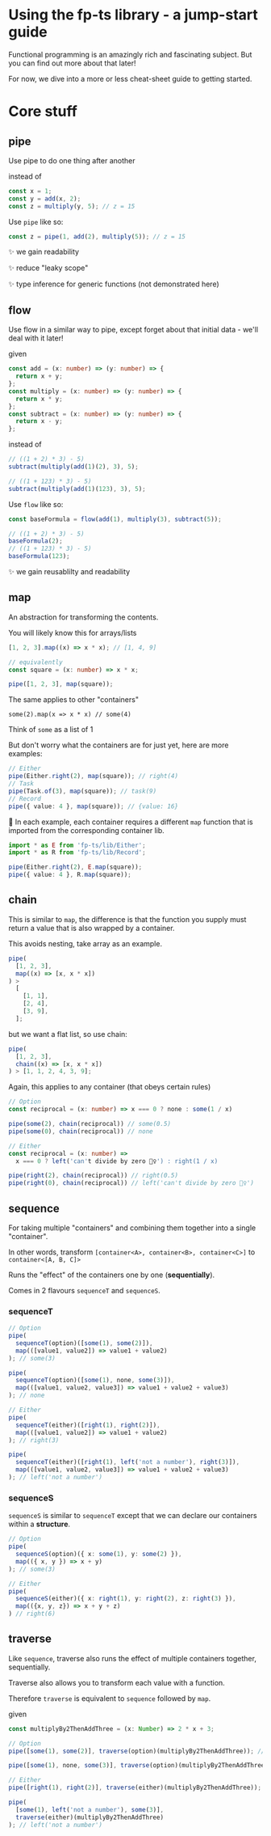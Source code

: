# Using the fp-ts library - a jump-start guide

Functional programming is an amazingly rich and fascinating subject. But you can find out more about that later!

For now, we dive into a more or less cheat-sheet guide to getting started.

# Core stuff

## pipe

Use pipe to do one thing after another

instead of

```ts
const x = 1;
const y = add(x, 2);
const z = multiply(y, 5); // z = 15
```

Use `pipe` like so:

```ts
const z = pipe(1, add(2), multiply(5)); // z = 15
```

✨ we gain readability

✨ reduce "leaky scope"

✨ type inference for generic functions (not demonstrated here)

## flow

Use flow in a similar way to pipe, except forget about that initial data - we'll deal with it later!

given

```ts
const add = (x: number) => (y: number) => {
  return x + y;
};
const multiply = (x: number) => (y: number) => {
  return x * y;
};
const subtract = (x: number) => (y: number) => {
  return x - y;
};
```

instead of

```ts
// ((1 + 2) * 3) - 5)
subtract(multiply(add(1)(2), 3), 5);

// ((1 + 123) * 3) - 5)
subtract(multiply(add(1)(123), 3), 5);
```

Use `flow` like so:

```ts
const baseFormula = flow(add(1), multiply(3), subtract(5));

// ((1 + 2) * 3) - 5)
baseFormula(2);
// ((1 + 123) * 3) - 5)
baseFormula(123);
```

✨ we gain reusablilty and readability

## map

An abstraction for transforming the contents.

You will likely know this for arrays/lists

```ts
[1, 2, 3].map((x) => x * x); // [1, 4, 9]

// equivalently
const square = (x: number) => x * x;

pipe([1, 2, 3], map(square));
```

The same applies to other "containers"

`some(2).map(x => x * x) // some(4)`

Think of `some` as a list of 1

But don't worry what the containers are for just yet, here are more examples:

```ts
// Either
pipe(Either.right(2), map(square)); // right(4)
// Task
pipe(Task.of(3), map(square)); // task(9)
// Record
pipe({ value: 4 }, map(square)); // {value: 16}
```

📝 In each example, each container requires a different `map` function that is imported from the corresponding container lib.

```ts
import * as E from 'fp-ts/lib/Either';
import * as R from 'fp-ts/lib/Record';

pipe(Either.right(2), E.map(square));
pipe({ value: 4 }, R.map(square));
```

## chain

This is similar to `map`, the difference is that the function you supply must return a value that is also wrapped by a container.

This avoids nesting, take array as an example.

```ts
pipe(
  [1, 2, 3],
  map((x) => [x, x * x])
) >
  [
    [1, 1],
    [2, 4],
    [3, 9],
  ];
```

but we want a flat list, so use chain:

```ts
pipe(
  [1, 2, 3],
  chain((x) => [x, x * x])
) > [1, 1, 2, 4, 3, 9];
```

Again, this applies to any container (that obeys certain rules)

```ts
// Option
const reciprocal = (x: number) => x === 0 ? none : some(1 / x)

pipe(some(2), chain(reciprocal)) // some(0.5)
pipe(some(0), chain(reciprocal)) // none

// Either
const reciprocal = (x: number) =>
  x === 0 ? left('can't divide by zero 🤦‍♀️') : right(1 / x)

pipe(right(2), chain(reciprocal)) // right(0.5)
pipe(right(0), chain(reciprocal)) // left('can't divide by zero 🤦‍♀️')
```

## sequence

For taking multiple "containers" and combining them together into a single "container".

In other words, transform `[container<A>, container<B>, container<C>]` to `container<[A, B, C]>`

Runs the "effect" of the containers one by one (**sequentially**).

Comes in 2 flavours `sequenceT` and `sequenceS`.

### sequenceT

```ts
// Option
pipe(
  sequenceT(option)([some(1), some(2)]),
  map(([value1, value2]) => value1 + value2)
); // some(3)

pipe(
  sequenceT(option)([some(1), none, some(3)]),
  map(([value1, value2, value3]) => value1 + value2 + value3)
); // none
```

```ts
// Either
pipe(
  sequenceT(either)([right(1), right(2)]),
  map(([value1, value2]) => value1 + value2)
); // right(3)

pipe(
  sequenceT(either)([right(1), left('not a number'), right(3)]),
  map(([value1, value2, value3]) => value1 + value2 + value3)
); // left('not a number')
```

### sequenceS

`sequenceS` is similar to `sequenceT` except that we can declare our containers within a **structure**.

```ts
// Option
pipe(
  sequenceS(option)({ x: some(1), y: some(2) }),
  map(({ x, y }) => x + y)
); // some(3)
```

```ts
// Either
pipe(
  sequenceS(either)({ x: right(1), y: right(2), z: right(3) }),
  map(({x, y, z}) => x + y + z)
) // right(6)
```

## traverse

Like `sequence`, traverse also runs the effect of multiple containers together, sequentially.

Traverse also allows you to transform each value with a function.

Therefore `traverse` is equivalent to `sequence` followed by `map`.

given

```ts
const multiplyBy2ThenAddThree = (x: Number) => 2 * x + 3;
```

```ts
// Option
pipe([some(1), some(2)], traverse(option)(multiplyBy2ThenAddThree)); // some([5, 7])

pipe([some(1), none, some(3)], traverse(option)(multiplyBy2ThenAddThree)); // none
```

```ts
// Either
pipe([right(1), right(2)], traverse(either)(multiplyBy2ThenAddThree)); // right([5, 7])

pipe(
  [some(1), left('not a number'), some(3)],
  traverse(either)(multiplyBy2ThenAddThree)
); // left('not a number')
```
